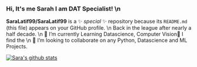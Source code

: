 ### Hi, It's me Sarah  I am DAT Specialist! \n

**SaraLatif99/SaraLatif99** is a ✨ _special_ ✨ repository because its `README.md` (this file) appears on your GitHub profile. \n
Back in the league after nearly a half decade. \n
🔭 I’m currently Learning Datascience, Computer Vision🌱 I find the \n
👯 I’m looking to collaborate on any Python, Datascience and ML Projects. 
<!-- 📫 How to reach me: <a href="https://www.linkedin.com/in/saralatif99/" target ="_blank"> LinkedIn </a> -->

[![Sara's github stats](https://github-readme-stats.vercel.app/api?username=SaraLatif99)](https://github.com/SaraLatif99/github-readme-stats)

